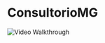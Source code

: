 # ConsultorioMG
<img src='http://g.recordit.co/d3kITd4Ycu.gif' title='Video' width='' alt='Video Walkthrough' />
